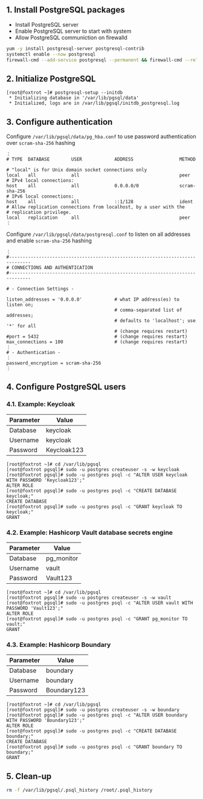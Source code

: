## 1. Install PostgreSQL packages

- Install PostgreSQL server
- Enable PostgreSQL server to start with system
- Allow PostgreSQL communiction on firewalld

```sh
yum -y install postgresql-server postgresql-contrib
systemctl enable --now postgresql
firewall-cmd --add-service postgresql --permanent && firewall-cmd --reload
```

## 2. Initialize PostgreSQL

```console
[root@foxtrot ~]# postgresql-setup --initdb
 * Initializing database in '/var/lib/pgsql/data'
 * Initialized, logs are in /var/lib/pgsql/initdb_postgresql.log
```

## 3. Configure authentication

Configure `/var/lib/pgsql/data/pg_hba.conf` to use password authentication over `scram-sha-256` hashing

```
⋮
# TYPE  DATABASE        USER            ADDRESS                 METHOD

# "local" is for Unix domain socket connections only
local   all             all                                     peer
# IPv4 local connections:
host    all             all             0.0.0.0/0               scram-sha-256
# IPv6 local connections:
host    all             all             ::1/128                 ident
# Allow replication connections from localhost, by a user with the
# replication privilege.
local   replication     all                                     peer
⋮
```

Configure `/var/lib/pgsql/data/postgresql.conf` to listen on all addresses and enable `scram-sha-256` hashing

```
⋮
#------------------------------------------------------------------------------
# CONNECTIONS AND AUTHENTICATION
#------------------------------------------------------------------------------

# - Connection Settings -

listen_addresses = '0.0.0.0'            # what IP address(es) to listen on;
                                        # comma-separated list of addresses;
                                        # defaults to 'localhost'; use '*' for all
                                        # (change requires restart)
#port = 5432                            # (change requires restart)
max_connections = 100                   # (change requires restart)
⋮
# - Authentication -
⋮
password_encryption = scram-sha-256
⋮
```

## 4. Configure PostgreSQL users

### 4.1. Example: Keycloak

|Parameter|Value|
|---|---|
|Database|keycloak|
|Username|keycloak|
|Password|Keycloak123|

```console
[root@foxtrot ~]# cd /var/lib/pgsql
[root@foxtrot pgsql]# sudo -u postgres createuser -s -w keycloak
[root@foxtrot pgsql]# sudo -u postgres psql -c "ALTER USER keycloak WITH PASSWORD 'Keycloak123';"
ALTER ROLE
[root@foxtrot pgsql]# sudo -u postgres psql -c "CREATE DATABASE keycloak;"
CREATE DATABASE
[root@foxtrot pgsql]# sudo -u postgres psql -c "GRANT keycloak TO keycloak;"
GRANT
```

### 4.2. Example: Hashicorp Vault database secrets engine

|Parameter|Value|
|---|---|
|Database|pg_monitor|
|Username|vault|
|Password|Vault123|

```console
[root@foxtrot ~]# cd /var/lib/pgsql
[root@foxtrot pgsql]# sudo -u postgres createuser -s -w vault
[root@foxtrot pgsql]# sudo -u postgres psql -c "ALTER USER vault WITH PASSWORD 'Vault123';"
ALTER ROLE
[root@foxtrot pgsql]# sudo -u postgres psql -c "GRANT pg_monitor TO vault;"
GRANT
```

### 4.3. Example: Hashicorp Boundary

|Parameter|Value|
|---|---|
|Database|boundary|
|Username|boundary|
|Password|Boundary123|

```console
[root@foxtrot ~]# cd /var/lib/pgsql
[root@foxtrot pgsql]# sudo -u postgres createuser -s -w boundary
[root@foxtrot pgsql]# sudo -u postgres psql -c "ALTER USER boundary WITH PASSWORD 'Boundary123';"
ALTER ROLE
[root@foxtrot pgsql]# sudo -u postgres psql -c "CREATE DATABASE boundary;"
CREATE DATABASE
[root@foxtrot pgsql]# sudo -u postgres psql -c "GRANT boundary TO boundary;"
GRANT
```

## 5. Clean-up

```sh
rm -f /var/lib/pgsql/.psql_history /root/.psql_history
```
